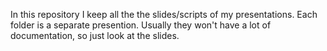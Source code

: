 In this repository I keep all the the slides/scripts of my presentations. Each folder is a separate presention. Usually they won't have a lot of documentation, so just look at the slides.
